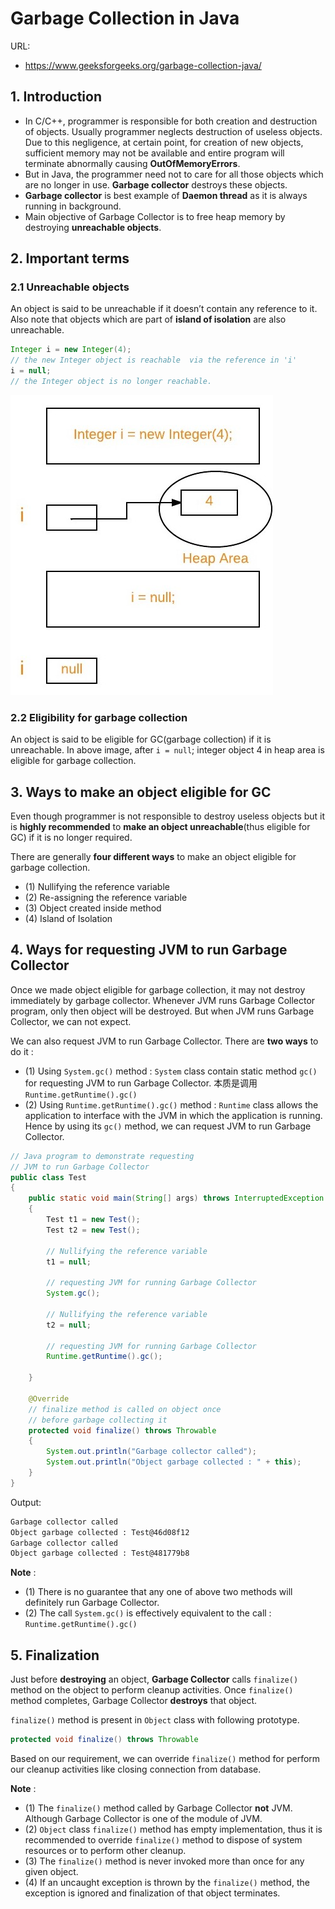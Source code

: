 # Garbage Collection in Java

URL: 

- https://www.geeksforgeeks.org/garbage-collection-java/

## 1. Introduction

- In C/C++, programmer is responsible for both creation and destruction of objects. Usually programmer neglects destruction of useless objects. Due to this negligence, at certain point, for creation of new objects, sufficient memory may not be available and entire program will terminate abnormally causing **OutOfMemoryErrors**.
- But in Java, the programmer need not to care for all those objects which are no longer in use. **Garbage collector** destroys these objects.
- **Garbage collector** is best example of **Daemon thread** as it is always running in background.
- Main objective of Garbage Collector is to free heap memory by destroying **unreachable objects**.

## 2. Important terms

### 2.1 Unreachable objects

An object is said to be unreachable if it doesn’t contain any reference to it. Also note that objects which are part of **island of isolation** are also unreachable.

```java
Integer i = new Integer(4);
// the new Integer object is reachable  via the reference in 'i' 
i = null;
// the Integer object is no longer reachable. 
```

![](images/garbagecollection.jpeg)

### 2.2 Eligibility for garbage collection

An object is said to be eligible for GC(garbage collection) if it is unreachable. In above image, after `i = null`; integer object 4 in heap area is eligible for garbage collection.

## 3. Ways to make an object eligible for GC

Even though programmer is not responsible to destroy useless objects but it is **highly recommended** to **make an object unreachable**(thus eligible for GC) if it is no longer required.

There are generally **four different ways** to make an object eligible for garbage collection.

- (1) Nullifying the reference variable
- (2) Re-assigning the reference variable
- (3) Object created inside method
- (4) Island of Isolation


## 4. Ways for requesting JVM to run Garbage Collector

Once we made object eligible for garbage collection, it may not destroy immediately by garbage collector. Whenever JVM runs Garbage Collector program, only then object will be destroyed. But when JVM runs Garbage Collector, we can not expect.

We can also request JVM to run Garbage Collector. There are **two ways** to do it :

- (1) Using `System.gc()` method : `System` class contain static method `gc()` for requesting JVM to run Garbage Collector. 本质是调用`Runtime.getRuntime().gc()`
- (2) Using `Runtime.getRuntime().gc()` method : `Runtime` class allows the application to interface with the JVM in which the application is running. Hence by using its `gc()` method, we can request JVM to run Garbage Collector.

```java
// Java program to demonstrate requesting  
// JVM to run Garbage Collector 
public class Test 
{ 
    public static void main(String[] args) throws InterruptedException 
    { 
        Test t1 = new Test(); 
        Test t2 = new Test(); 
          
        // Nullifying the reference variable 
        t1 = null; 
          
        // requesting JVM for running Garbage Collector 
        System.gc(); 
          
        // Nullifying the reference variable 
        t2 = null; 
          
        // requesting JVM for running Garbage Collector 
        Runtime.getRuntime().gc(); 
      
    } 
      
    @Override
    // finalize method is called on object once  
    // before garbage collecting it 
    protected void finalize() throws Throwable 
    { 
        System.out.println("Garbage collector called"); 
        System.out.println("Object garbage collected : " + this); 
    } 
} 
```

Output:

```txt
Garbage collector called
Object garbage collected : Test@46d08f12
Garbage collector called
Object garbage collected : Test@481779b8
```

**Note** :

- (1) There is no guarantee that any one of above two methods will definitely run Garbage Collector.
- (2) The call `System.gc()` is effectively equivalent to the call : `Runtime.getRuntime().gc()`

## 5. Finalization

Just before **destroying** an object, **Garbage Collector** calls `finalize()` method on the object to perform cleanup activities. Once `finalize()` method completes, Garbage Collector **destroys** that object.

`finalize()` method is present in `Object` class with following prototype.

```java
protected void finalize() throws Throwable
```

Based on our requirement, we can override `finalize()` method for perform our cleanup activities like closing connection from database.

**Note** :

- (1) The `finalize()` method called by Garbage Collector **not** JVM. Although Garbage Collector is one of the module of JVM.
- (2) `Object` class `finalize()` method has empty implementation, thus it is recommended to override `finalize()` method to dispose of system resources or to perform other cleanup.
- (3) The `finalize()` method is never invoked more than once for any given object.
- (4) If an uncaught exception is thrown by the `finalize()` method, the exception is ignored and finalization of that object terminates.






